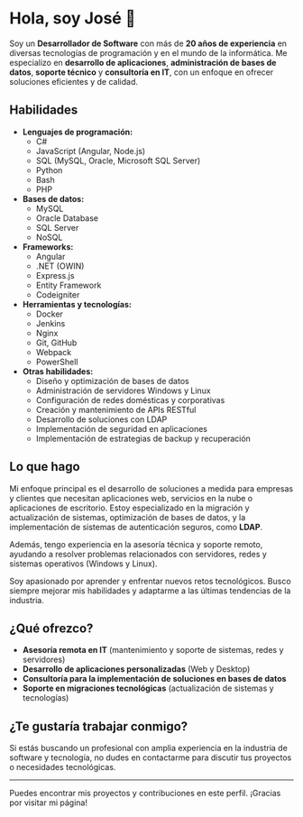 # Hola, soy José 👋

Soy un **Desarrollador de Software** con más de **20 años de experiencia** en diversas tecnologías de programación y en el mundo de la informática. Me especializo en **desarrollo de aplicaciones**, **administración de bases de datos**, **soporte técnico** y **consultoría en IT**, con un enfoque en ofrecer soluciones eficientes y de calidad.

## Habilidades

- **Lenguajes de programación:**
  - C#
  - JavaScript (Angular, Node.js)
  - SQL (MySQL, Oracle, Microsoft SQL Server)
  - Python
  - Bash
  - PHP
- **Bases de datos:**
  - MySQL
  - Oracle Database
  - SQL Server
  - NoSQL
- **Frameworks:**
  - Angular
  - .NET (OWIN)
  - Express.js
  - Entity Framework
  - Codeigniter 
- **Herramientas y tecnologías:**
  - Docker
  - Jenkins
  - Nginx
  - Git, GitHub
  - Webpack
  - PowerShell
- **Otras habilidades:**
  - Diseño y optimización de bases de datos
  - Administración de servidores Windows y Linux
  - Configuración de redes domésticas y corporativas
  - Creación y mantenimiento de APIs RESTful
  - Desarrollo de soluciones con LDAP
  - Implementación de seguridad en aplicaciones
  - Implementación de estrategias de backup y recuperación

## Lo que hago

Mi enfoque principal es el desarrollo de soluciones a medida para empresas y clientes que necesitan aplicaciones web, servicios en la nube o aplicaciones de escritorio. Estoy especializado en la migración y actualización de sistemas, optimización de bases de datos, y la implementación de sistemas de autenticación seguros, como **LDAP**.

Además, tengo experiencia en la asesoría técnica y soporte remoto, ayudando a resolver problemas relacionados con servidores, redes y sistemas operativos (Windows y Linux).

Soy apasionado por aprender y enfrentar nuevos retos tecnológicos. Busco siempre mejorar mis habilidades y adaptarme a las últimas tendencias de la industria.

## ¿Qué ofrezco?

- **Asesoría remota en IT** (mantenimiento y soporte de sistemas, redes y servidores)
- **Desarrollo de aplicaciones personalizadas** (Web y Desktop)
- **Consultoría para la implementación de soluciones en bases de datos**
- **Soporte en migraciones tecnológicas** (actualización de sistemas y tecnologías)

## ¿Te gustaría trabajar conmigo?

Si estás buscando un profesional con amplia experiencia en la industria de software y tecnología, no dudes en contactarme para discutir tus proyectos o necesidades tecnológicas.

---

Puedes encontrar mis proyectos y contribuciones en este perfil. ¡Gracias por visitar mi página!
